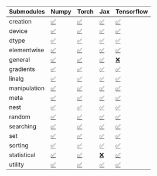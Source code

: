 | Submodules   | Numpy                                                                                                                           | Torch                                                                                                                           | Jax                                                                                                                             | Tensorflow                                                                                                                      |
|:-------------|:--------------------------------------------------------------------------------------------------------------------------------|:--------------------------------------------------------------------------------------------------------------------------------|:--------------------------------------------------------------------------------------------------------------------------------|:--------------------------------------------------------------------------------------------------------------------------------|
| creation     | <a href="https://github.com/unifyai/ivy/runs/8287551503?check_suite_focus=true" rel="noopener noreferrer" target="_blank">✅</a> | <a href="https://github.com/unifyai/ivy/runs/8287552324?check_suite_focus=true" rel="noopener noreferrer" target="_blank">✅</a> | <a href="https://github.com/unifyai/ivy/runs/8287552715?check_suite_focus=true" rel="noopener noreferrer" target="_blank">✅</a> | <a href="https://github.com/unifyai/ivy/runs/8287553260?check_suite_focus=true" rel="noopener noreferrer" target="_blank">✅</a> |
| device       | <a href="https://github.com/unifyai/ivy/runs/8287551551?check_suite_focus=true" rel="noopener noreferrer" target="_blank">✅</a> | <a href="https://github.com/unifyai/ivy/runs/8287552359?check_suite_focus=true" rel="noopener noreferrer" target="_blank">✅</a> | <a href="https://github.com/unifyai/ivy/runs/8287552736?check_suite_focus=true" rel="noopener noreferrer" target="_blank">✅</a> | <a href="https://github.com/unifyai/ivy/runs/8287553297?check_suite_focus=true" rel="noopener noreferrer" target="_blank">✅</a> |
| dtype        | <a href="https://github.com/unifyai/ivy/runs/8287551583?check_suite_focus=true" rel="noopener noreferrer" target="_blank">✅</a> | <a href="https://github.com/unifyai/ivy/runs/8287552392?check_suite_focus=true" rel="noopener noreferrer" target="_blank">✅</a> | <a href="https://github.com/unifyai/ivy/runs/8287552759?check_suite_focus=true" rel="noopener noreferrer" target="_blank">✅</a> | <a href="https://github.com/unifyai/ivy/runs/8287553341?check_suite_focus=true" rel="noopener noreferrer" target="_blank">✅</a> |
| elementwise  | <a href="https://github.com/unifyai/ivy/runs/8287551625?check_suite_focus=true" rel="noopener noreferrer" target="_blank">✅</a> | <a href="https://github.com/unifyai/ivy/runs/8287552416?check_suite_focus=true" rel="noopener noreferrer" target="_blank">✅</a> | <a href="https://github.com/unifyai/ivy/runs/8287552802?check_suite_focus=true" rel="noopener noreferrer" target="_blank">✅</a> | <a href="https://github.com/unifyai/ivy/runs/8287553380?check_suite_focus=true" rel="noopener noreferrer" target="_blank">✅</a> |
| general      | <a href="https://github.com/unifyai/ivy/runs/8287551665?check_suite_focus=true" rel="noopener noreferrer" target="_blank">✅</a> | <a href="https://github.com/unifyai/ivy/runs/8287552445?check_suite_focus=true" rel="noopener noreferrer" target="_blank">✅</a> | <a href="https://github.com/unifyai/ivy/runs/8287552832?check_suite_focus=true" rel="noopener noreferrer" target="_blank">✅</a> | <a href="https://github.com/unifyai/ivy/runs/8287553411?check_suite_focus=true" rel="noopener noreferrer" target="_blank">❌</a> |
| gradients    | <a href="https://github.com/unifyai/ivy/runs/8287551712?check_suite_focus=true" rel="noopener noreferrer" target="_blank">✅</a> | <a href="https://github.com/unifyai/ivy/runs/8287552469?check_suite_focus=true" rel="noopener noreferrer" target="_blank">✅</a> | <a href="https://github.com/unifyai/ivy/runs/8287552859?check_suite_focus=true" rel="noopener noreferrer" target="_blank">✅</a> | <a href="https://github.com/unifyai/ivy/runs/8287553440?check_suite_focus=true" rel="noopener noreferrer" target="_blank">✅</a> |
| linalg       | <a href="https://github.com/unifyai/ivy/runs/8287551751?check_suite_focus=true" rel="noopener noreferrer" target="_blank">✅</a> | <a href="https://github.com/unifyai/ivy/runs/8287552495?check_suite_focus=true" rel="noopener noreferrer" target="_blank">✅</a> | <a href="https://github.com/unifyai/ivy/runs/8287552901?check_suite_focus=true" rel="noopener noreferrer" target="_blank">✅</a> | <a href="https://github.com/unifyai/ivy/runs/8287553477?check_suite_focus=true" rel="noopener noreferrer" target="_blank">✅</a> |
| manipulation | <a href="https://github.com/unifyai/ivy/runs/8287551789?check_suite_focus=true" rel="noopener noreferrer" target="_blank">✅</a> | <a href="https://github.com/unifyai/ivy/runs/8287552518?check_suite_focus=true" rel="noopener noreferrer" target="_blank">✅</a> | <a href="https://github.com/unifyai/ivy/runs/8287552920?check_suite_focus=true" rel="noopener noreferrer" target="_blank">✅</a> | <a href="https://github.com/unifyai/ivy/runs/8287553504?check_suite_focus=true" rel="noopener noreferrer" target="_blank">✅</a> |
| meta         | <a href="https://github.com/unifyai/ivy/runs/8287551828?check_suite_focus=true" rel="noopener noreferrer" target="_blank">✅</a> | <a href="https://github.com/unifyai/ivy/runs/8287552546?check_suite_focus=true" rel="noopener noreferrer" target="_blank">✅</a> | <a href="https://github.com/unifyai/ivy/runs/8287552945?check_suite_focus=true" rel="noopener noreferrer" target="_blank">✅</a> | <a href="https://github.com/unifyai/ivy/runs/8287553536?check_suite_focus=true" rel="noopener noreferrer" target="_blank">✅</a> |
| nest         | <a href="https://github.com/unifyai/ivy/runs/8287552005?check_suite_focus=true" rel="noopener noreferrer" target="_blank">✅</a> | <a href="https://github.com/unifyai/ivy/runs/8287552578?check_suite_focus=true" rel="noopener noreferrer" target="_blank">✅</a> | <a href="https://github.com/unifyai/ivy/runs/8287552983?check_suite_focus=true" rel="noopener noreferrer" target="_blank">✅</a> | <a href="https://github.com/unifyai/ivy/runs/8287553562?check_suite_focus=true" rel="noopener noreferrer" target="_blank">✅</a> |
| random       | <a href="https://github.com/unifyai/ivy/runs/8287552047?check_suite_focus=true" rel="noopener noreferrer" target="_blank">✅</a> | <a href="https://github.com/unifyai/ivy/runs/8287552594?check_suite_focus=true" rel="noopener noreferrer" target="_blank">✅</a> | <a href="https://github.com/unifyai/ivy/runs/8287553015?check_suite_focus=true" rel="noopener noreferrer" target="_blank">✅</a> | <a href="https://github.com/unifyai/ivy/runs/8287553594?check_suite_focus=true" rel="noopener noreferrer" target="_blank">✅</a> |
| searching    | <a href="https://github.com/unifyai/ivy/runs/8287552086?check_suite_focus=true" rel="noopener noreferrer" target="_blank">✅</a> | <a href="https://github.com/unifyai/ivy/runs/8287552616?check_suite_focus=true" rel="noopener noreferrer" target="_blank">✅</a> | <a href="https://github.com/unifyai/ivy/runs/8287553048?check_suite_focus=true" rel="noopener noreferrer" target="_blank">✅</a> | <a href="https://github.com/unifyai/ivy/runs/8287553639?check_suite_focus=true" rel="noopener noreferrer" target="_blank">✅</a> |
| set          | <a href="https://github.com/unifyai/ivy/runs/8287552151?check_suite_focus=true" rel="noopener noreferrer" target="_blank">✅</a> | <a href="https://github.com/unifyai/ivy/runs/8287552634?check_suite_focus=true" rel="noopener noreferrer" target="_blank">✅</a> | <a href="https://github.com/unifyai/ivy/runs/8287553083?check_suite_focus=true" rel="noopener noreferrer" target="_blank">✅</a> | <a href="https://github.com/unifyai/ivy/runs/8287553675?check_suite_focus=true" rel="noopener noreferrer" target="_blank">✅</a> |
| sorting      | <a href="https://github.com/unifyai/ivy/runs/8287552202?check_suite_focus=true" rel="noopener noreferrer" target="_blank">✅</a> | <a href="https://github.com/unifyai/ivy/runs/8287552652?check_suite_focus=true" rel="noopener noreferrer" target="_blank">✅</a> | <a href="https://github.com/unifyai/ivy/runs/8287553117?check_suite_focus=true" rel="noopener noreferrer" target="_blank">✅</a> | <a href="https://github.com/unifyai/ivy/runs/8287553703?check_suite_focus=true" rel="noopener noreferrer" target="_blank">✅</a> |
| statistical  | <a href="https://github.com/unifyai/ivy/runs/8287552248?check_suite_focus=true" rel="noopener noreferrer" target="_blank">✅</a> | <a href="https://github.com/unifyai/ivy/runs/8287552672?check_suite_focus=true" rel="noopener noreferrer" target="_blank">✅</a> | <a href="https://github.com/unifyai/ivy/runs/8287553172?check_suite_focus=true" rel="noopener noreferrer" target="_blank">❌</a> | <a href="https://github.com/unifyai/ivy/runs/8287553729?check_suite_focus=true" rel="noopener noreferrer" target="_blank">✅</a> |
| utility      | <a href="https://github.com/unifyai/ivy/runs/8287552297?check_suite_focus=true" rel="noopener noreferrer" target="_blank">✅</a> | <a href="https://github.com/unifyai/ivy/runs/8287552697?check_suite_focus=true" rel="noopener noreferrer" target="_blank">✅</a> | <a href="https://github.com/unifyai/ivy/runs/8287553220?check_suite_focus=true" rel="noopener noreferrer" target="_blank">✅</a> | <a href="https://github.com/unifyai/ivy/runs/8287553759?check_suite_focus=true" rel="noopener noreferrer" target="_blank">✅</a> |